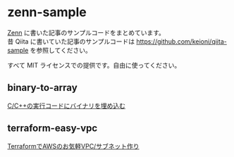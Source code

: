 # zenn-sample

[Zenn](https://zenn.dev/keioni) に書いた記事のサンプルコードをまとめています。<br>
昔 Qiita に書いていた記事のサンプルコードは https://github.com/keioni/qiita-sample を参照してください。

すべて MIT ライセンスでの提供です。自由に使ってください。

## binary-to-array

[C/C++の実行コードにバイナリを埋め込む](https://zenn.dev/keioni/articles/8b06158f5d541c)

## terraform-easy-vpc

[TerraformでAWSのお気軽VPC/サブネット作り](https://zenn.dev/keioni/articles/c60b03a45bb5f8)
